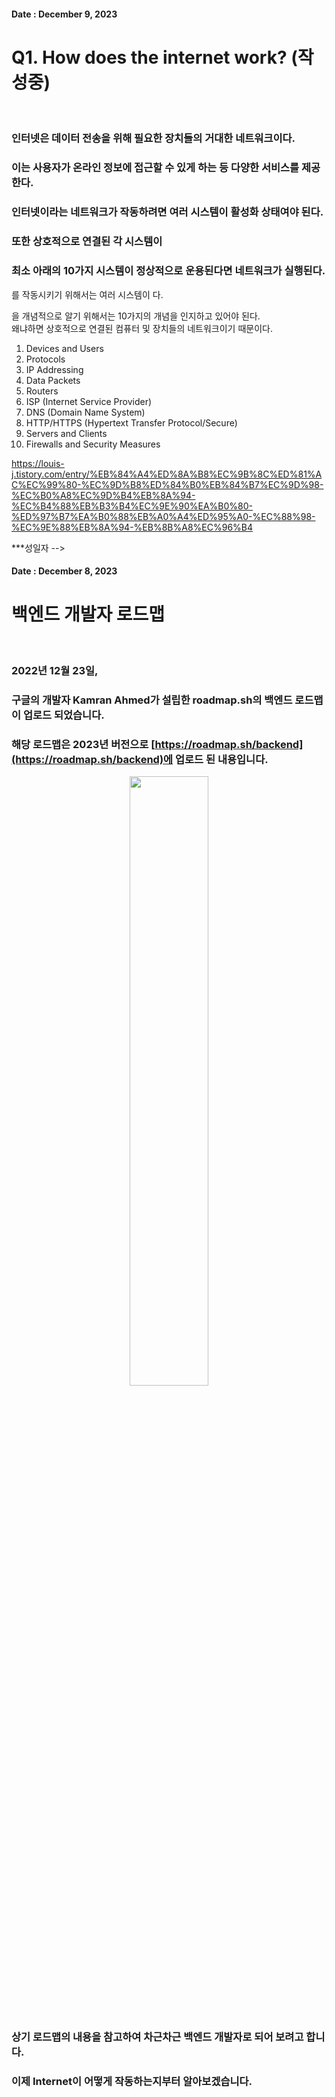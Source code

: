 <!-- 작성일자 -->
<!-- 제목 -->
<!-- 내용 -->

<!-- 작성일자 -->
#### Date : December 9, 2023

<!-- 제목 -->
Q1. How does the internet work? (작성중)
===
<br/>

<!-- 내용 -->
### 인터넷은 데이터 전송을 위해 필요한 장치들의 거대한 네트워크이다.
### 이는 사용자가 온라인 정보에 접근할 수 있게 하는 등 다양한 서비스를 제공한다.
### 인터넷이라는 네트워크가 작동하려면 여러 시스템이 활성화 상태여야 된다.
### 또한 상호적으로 연결된 각 시스템이
### 최소 아래의 10가지 시스템이 정상적으로 운용된다면 네트워크가 실행된다.

를 작동시키기 위해서는 여러 시스템이 다.<br/>

을 개념적으로 알기 위해서는 10가지의 개념을 인지하고 있어야 된다.<br/>
왜냐하면 상호적으로 연결된 컴퓨터 및 장치들의 네트워크이기 때문이다.<br/>

1. Devices and Users
2. Protocols
3. IP Addressing
4. Data Packets
5. Routers
6. ISP (Internet Service Provider)
7. DNS (Domain Name System)
8. HTTP/HTTPS (Hypertext Transfer Protocol/Secure)
9. Servers and Clients
10. Firewalls and Security Measures

https://louis-j.tistory.com/entry/%EB%84%A4%ED%8A%B8%EC%9B%8C%ED%81%AC%EC%99%80-%EC%9D%B8%ED%84%B0%EB%84%B7%EC%9D%98-%EC%B0%A8%EC%9D%B4%EB%8A%94-%EC%B4%88%EB%B3%B4%EC%9E%90%EA%B0%80-%ED%97%B7%EA%B0%88%EB%A0%A4%ED%95%A0-%EC%88%98-%EC%9E%88%EB%8A%94-%EB%8B%A8%EC%96%B4

***성일자 -->
#### Date : December 8, 2023

<!-- 제목 -->
백엔드 개발자 로드맵
===
<br/>

<!-- 내용 -->
### 2022년 12월 23일,
### 구글의 개발자 Kamran Ahmed가 설립한 roadmap.sh의 백엔드 로드맵이 업로드 되었습니다.
### 해당 로드맵은 2023년 버전으로 [https://roadmap.sh/backend](https://roadmap.sh/backend)에 업로드 된 내용입니다.

<p align = "center"><img src = "https://github.com/Kim-src/Kimsrc/assets/150884526/950b4ac0-eb19-4ce5-9a22-47e978254f94" width = "50%px"></p>
<br/>

### 상기 로드맵의 내용을 참고하여 차근차근 백엔드 개발자로 되어 보려고 합니다.
### 이제 **Internet**이 어떻게 작동하는지부터 알아보겠습니다.


